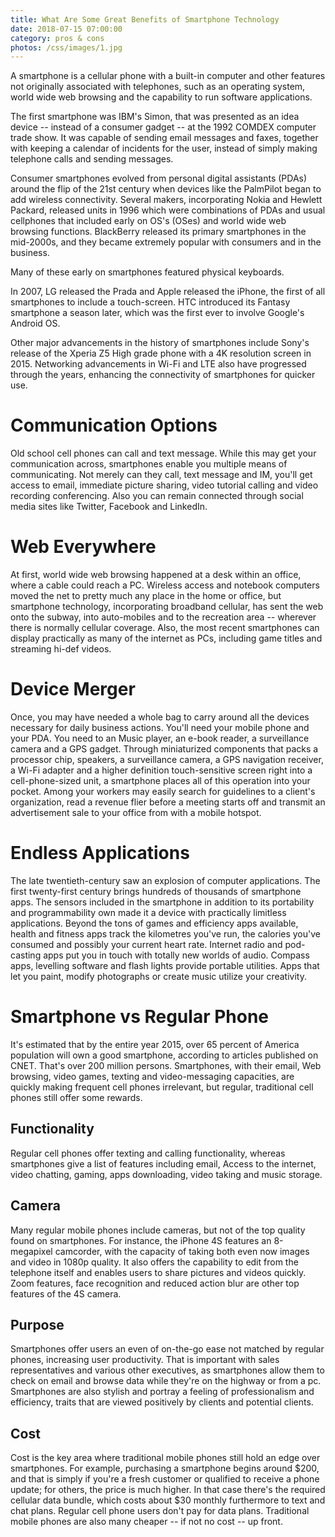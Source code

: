```yaml
---
title: What Are Some Great Benefits of Smartphone Technology
date: 2018-07-15 07:00:00
category: pros & cons
photos: /css/images/1.jpg
---
```


A smartphone is a cellular phone with a built-in computer and other features not originally associated with telephones, such as an operating system, world wide web browsing and the capability to run software applications.

The first smartphone was IBM's Simon, that was presented as an idea device -- instead of a consumer gadget -- at the 1992 COMDEX computer trade show. It was capable of sending email messages and faxes, together with keeping a calendar of incidents for the user, instead of simply making telephone calls and sending messages.

Consumer smartphones evolved from personal digital assistants (PDAs) around the flip of the 21st century when devices like the PalmPilot began to add wireless connectivity. Several makers, incorporating Nokia and Hewlett Packard, released units in 1996 which were combinations of PDAs and usual cellphones that included early on OS's (OSes) and world wide web browsing functions. BlackBerry released its primary smartphones in the mid-2000s, and they became extremely popular with consumers and in the business.

Many of these early on smartphones featured physical keyboards.

<!-- more -->

In 2007, LG released the Prada and Apple released the iPhone, the first of all smartphones to include a touch-screen. HTC introduced its Fantasy smartphone a season later, which was the first ever to involve Google's Android OS.

Other major advancements in the history of smartphones include Sony's release of the Xperia Z5 High grade phone with a 4K resolution screen in 2015. Networking advancements in Wi-Fi and LTE also have progressed through the years, enhancing the connectivity of smartphones for quicker use.

# Communication Options

Old school cell phones can call and text message. While this may get your communication across, smartphones enable you multiple means of communicating. Not merely can they call, text message and IM, you'll get access to email, immediate picture sharing, video tutorial calling and video recording conferencing. Also you can remain connected through social media sites like Twitter, Facebook and LinkedIn.

# Web Everywhere

At first, world wide web browsing happened at a desk within an office, where a cable could reach a PC. Wireless access and notebook computers moved the net to pretty much any place in the home or office, but smartphone technology, incorporating broadband cellular, has sent the web onto the subway, into auto-mobiles and to the recreation area -- wherever there is normally cellular coverage. Also, the most recent smartphones can display practically as many of the internet as PCs, including game titles and streaming hi-def videos.

# Device Merger

Once, you may have needed a whole bag to carry around all the devices necessary for daily business actions. You'll need your mobile phone and your PDA. You need to an Music player, an e-book reader, a surveillance camera and a GPS gadget. Through miniaturized components that packs a processor chip, speakers, a surveillance camera, a GPS navigation receiver, a Wi-Fi adapter and a higher definition touch-sensitive screen right into a cell-phone-sized unit, a smartphone places all of this operation into your pocket. Among your workers may easily search for guidelines to a client's organization, read a revenue flier before a meeting starts off and transmit an advertisement sale to your office from with a mobile hotspot.

# Endless Applications

The late twentieth-century saw an explosion of computer applications. The first twenty-first century brings hundreds of thousands of smartphone apps. The sensors included in the smartphone in addition to its portability and programmability own made it a device with practically limitless applications. Beyond the tons of games and efficiency apps available, health and fitness apps track the kilometres you've run, the calories you've consumed and possibly your current heart rate. Internet radio and pod-casting apps put you in touch with totally new worlds of audio. Compass apps, levelling software and flash lights provide portable utilities. Apps that let you paint, modify photographs or create music utilize your creativity.

# Smartphone vs Regular Phone

It's estimated that by the entire year 2015, over 65 percent of America population will own a good smartphone, according to articles published on CNET. That's over 200 million persons. Smartphones, with their email, Web browsing, video games, texting and video-messaging capacities, are quickly making frequent cell phones irrelevant, but regular, traditional cell phones still offer some rewards.

## Functionality

Regular cell phones offer texting and calling functionality, whereas smartphones give a list of features including email, Access to the internet, video chatting, gaming, apps downloading, video taking and music storage.

## Camera

Many regular mobile phones include cameras, but not of the top quality found on smartphones. For instance, the iPhone 4S features an 8-megapixel camcorder, with the capacity of taking both even now images and video in 1080p quality. It also offers the capability to edit from the telephone itself and enables users to share pictures and videos quickly. Zoom features, face recognition and reduced action blur are other top features of the 4S camera.

## Purpose

Smartphones offer users an even of on-the-go ease not matched by regular phones, increasing user productivity. That is important with sales representatives and various other executives, as smartphones allow them to check on email and browse data while they're on the highway or from a pc. Smartphones are also stylish and portray a feeling of professionalism and efficiency, traits that are viewed positively by clients and potential clients.

## Cost

Cost is the key area where traditional mobile phones still hold an edge over smartphones. For example, purchasing a smartphone begins around $200, and that is simply if you're a fresh customer or qualified to receive a phone update; for others, the price is much higher. In that case there's the required cellular data bundle, which costs about $30 monthly furthermore to text and chat plans. Regular cell phone users don't pay for data plans. Traditional mobile phones are also many cheaper -- if not no cost -- up front.